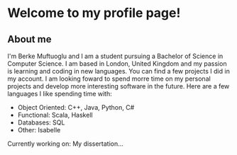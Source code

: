 # Welcome to my profile page!

## About me

I'm Berke Muftuoglu and I am a student pursuing a Bachelor of Science in Computer Science. I am based in London, United Kingdom and my passion is learning and coding in new languages. You can find a few projects I did in my account. I am looking foward to spend morre time on my personal projects and develop more interesting software in the future. Here are a few languages I like spending time with:

- Object Oriented: C++, Java, Python, C#
- Functional: Scala, Haskell
- Databases: SQL
- Other: Isabelle

Currently working on: My dissertation...


